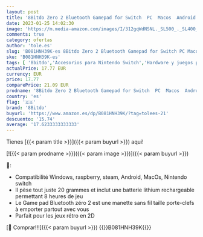 ```yaml
---
layout: post
title: '8Bitdo Zero 2 Bluetooth Gamepad for Switch  PC  Macos  Android  Yellow Edition   Nintendo Switch//  [Importación inglesa]'
date: 2023-01-25 14:02:30
image: 'https://m.media-amazon.com/images/I/312gqWdNSNL._SL500_._SL400_.jpg'
comments: true
category: ofertas
author: 'tole.es'
slug: 'B081HNH39K-es 8Bitdo Zero 2 Bluetooth Gamepad for Switch PC Macos...'
sku: 'B081HNH39K-es'
tags: [ '8bitdo','Accesorios para Nintendo Switch','Hardware y juegos para Nintendo Switch','Mandos para Nintendo Switch','Videojuegos','nintendo','🇪🇸', ]
actualPrice: 17.77 EUR
currency: EUR
price: 17.77
comparePrice: 21.09 EUR
prodname: '8Bitdo Zero 2 Bluetooth Gamepad for Switch  PC  Macos  Android  Yellow Edition   Nintendo Switch//  [Importación inglesa]'
country: 'es'
flag: '🇪🇸'
brand: '8Bitdo'
buyurl: 'https://www.amazon.es/dp/B081HNH39K/?tag=tolees-21'
descuento: '15.74'
average: '17.6233333333333'
---
```


Tienes [{{< param title >}}]({{< param buyurl >}}) aqui!

[![{{< param prodname >}}]({{< param image >}})]({{< param buyurl >}})

🔎:

- Compatibilité Windows, raspberry, steam, Android, MacOs, Nintendo switch
- Il pèse tout juste 20 grammes et inclut une batterie lithium rechargeable permettant 8 heures de jeu
- Le Game pad Bluetooth zéro 2 est une manette sans fil taille porte-clefs à emporter partout avec vous
- Parfait pour les jeux rétro en 2D

[🛒 Comprar!!!]({{< param buyurl >}})
{{<world>}}B081HNH39K{{</world>}}
